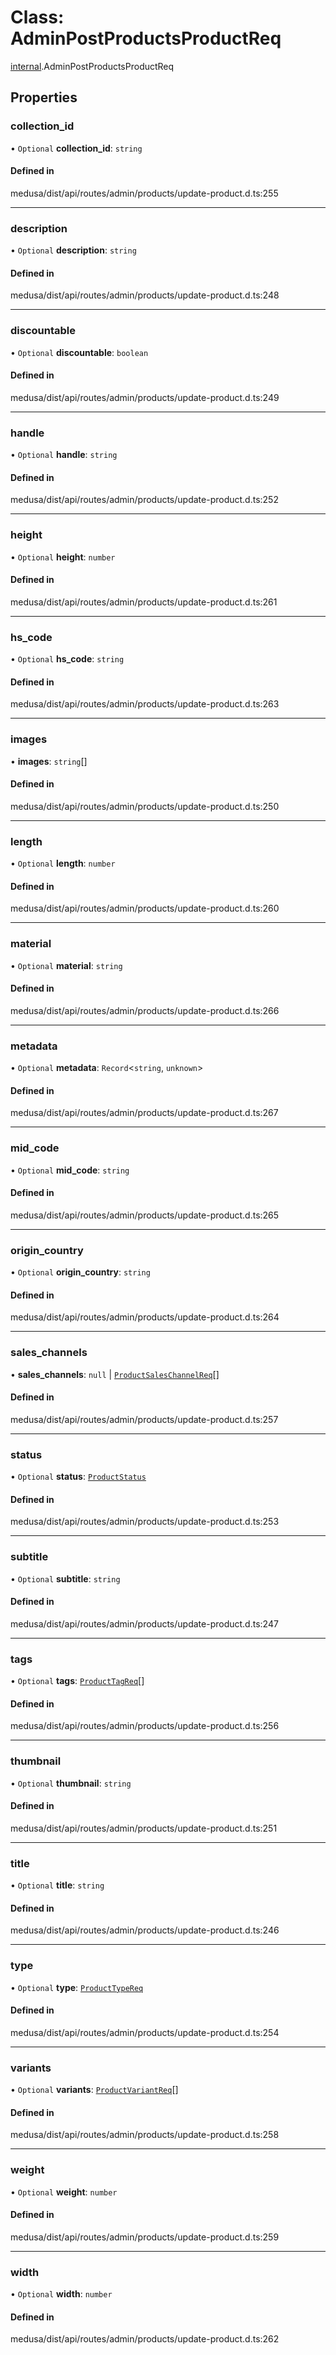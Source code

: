 # Class: AdminPostProductsProductReq

[internal](../modules/internal-16.md).AdminPostProductsProductReq

## Properties

### collection\_id

• `Optional` **collection\_id**: `string`

#### Defined in

medusa/dist/api/routes/admin/products/update-product.d.ts:255

___

### description

• `Optional` **description**: `string`

#### Defined in

medusa/dist/api/routes/admin/products/update-product.d.ts:248

___

### discountable

• `Optional` **discountable**: `boolean`

#### Defined in

medusa/dist/api/routes/admin/products/update-product.d.ts:249

___

### handle

• `Optional` **handle**: `string`

#### Defined in

medusa/dist/api/routes/admin/products/update-product.d.ts:252

___

### height

• `Optional` **height**: `number`

#### Defined in

medusa/dist/api/routes/admin/products/update-product.d.ts:261

___

### hs\_code

• `Optional` **hs\_code**: `string`

#### Defined in

medusa/dist/api/routes/admin/products/update-product.d.ts:263

___

### images

• **images**: `string`[]

#### Defined in

medusa/dist/api/routes/admin/products/update-product.d.ts:250

___

### length

• `Optional` **length**: `number`

#### Defined in

medusa/dist/api/routes/admin/products/update-product.d.ts:260

___

### material

• `Optional` **material**: `string`

#### Defined in

medusa/dist/api/routes/admin/products/update-product.d.ts:266

___

### metadata

• `Optional` **metadata**: `Record`<`string`, `unknown`\>

#### Defined in

medusa/dist/api/routes/admin/products/update-product.d.ts:267

___

### mid\_code

• `Optional` **mid\_code**: `string`

#### Defined in

medusa/dist/api/routes/admin/products/update-product.d.ts:265

___

### origin\_country

• `Optional` **origin\_country**: `string`

#### Defined in

medusa/dist/api/routes/admin/products/update-product.d.ts:264

___

### sales\_channels

• **sales\_channels**: ``null`` \| [`ProductSalesChannelReq`](internal-16.ProductSalesChannelReq.md)[]

#### Defined in

medusa/dist/api/routes/admin/products/update-product.d.ts:257

___

### status

• `Optional` **status**: [`ProductStatus`](../enums/internal.ProductStatus.md)

#### Defined in

medusa/dist/api/routes/admin/products/update-product.d.ts:253

___

### subtitle

• `Optional` **subtitle**: `string`

#### Defined in

medusa/dist/api/routes/admin/products/update-product.d.ts:247

___

### tags

• `Optional` **tags**: [`ProductTagReq`](internal-16.ProductTagReq.md)[]

#### Defined in

medusa/dist/api/routes/admin/products/update-product.d.ts:256

___

### thumbnail

• `Optional` **thumbnail**: `string`

#### Defined in

medusa/dist/api/routes/admin/products/update-product.d.ts:251

___

### title

• `Optional` **title**: `string`

#### Defined in

medusa/dist/api/routes/admin/products/update-product.d.ts:246

___

### type

• `Optional` **type**: [`ProductTypeReq`](internal-16.ProductTypeReq.md)

#### Defined in

medusa/dist/api/routes/admin/products/update-product.d.ts:254

___

### variants

• `Optional` **variants**: [`ProductVariantReq`](internal-16.ProductVariantReq-1.md)[]

#### Defined in

medusa/dist/api/routes/admin/products/update-product.d.ts:258

___

### weight

• `Optional` **weight**: `number`

#### Defined in

medusa/dist/api/routes/admin/products/update-product.d.ts:259

___

### width

• `Optional` **width**: `number`

#### Defined in

medusa/dist/api/routes/admin/products/update-product.d.ts:262
